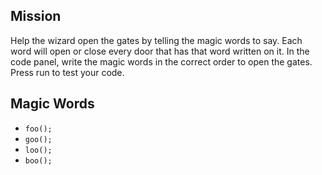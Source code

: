 ## Mission

Help the wizard open the gates by telling the magic words to say. Each word will open or close every door that has that word written on it. In the code panel, write the magic words in the correct order to open the gates. Press run to test your code. 

## Magic Words

* `foo();`
* `goo();`
* `loo();`
* `boo();`

